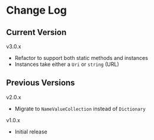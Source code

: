 # Change Log

## Current Version

v3.0.x

- Refactor to support both static methods and instances
- Instances take either a `Uri` or `string` (URL)

## Previous Versions

v2.0.x

- Migrate to `NameValueCollection` instead of `Dictionary`

v1.0.x

- Initial release